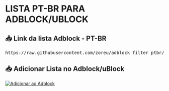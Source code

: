 # LISTA PT-BR PARA ADBLOCK/UBLOCK

## 📥 Link da lista Adblock - PT-BR

<pre>
https://raw.githubusercontent.com/zoreu/adblock_filter_ptbr/refs/heads/main/adblock_list.txt
</pre>

## 📥 Adicionar Lista no Adblock/uBlock

[![Adicionar ao Adblock](https://img.shields.io/badge/➕%20Adicionar%20ao%20Adblock-blue?logo=adblock&style=for-the-badge)](https://subscribe.adblockplus.org/?location=https://raw.githubusercontent.com/zoreu/adblock_filter_ptbr/refs/heads/main/adblock_list.txt&title=PT-BR%20FILTER)




